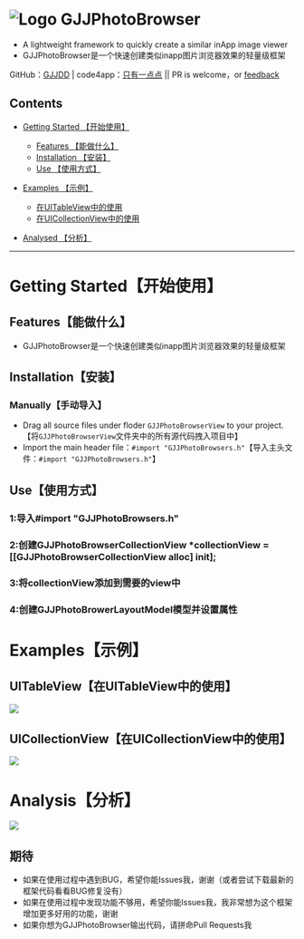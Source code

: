 
![Logo](http://7s1sju.com1.z0.glb.clouddn.com/GJJ.png)
GJJPhotoBrowser
===
- A lightweight framework to quickly create a similar inApp image viewer
- GJJPhotoBrowser是一个快速创建类似inapp图片浏览器效果的轻量级框架


GitHub：[GJJDD](https://github.com/GJJDD) | code4app：[只有一点点](http://code4app.com/thread-8703-1-1.html) || PR is welcome，or [feedback](mailto:434779154@qq.com)

## Contents
* [Getting Started 【开始使用】](#Getting_Started)
	* [Features 【能做什么】](#Features)
	* [Installation 【安装】](#Installation)
	* [Use 【使用方式】](#Use)
* [Examples 【示例】](#Examples)
	* [在UITableView中的使用](#UITableView)
	* [在UICollectionView中的使用](#UICollectionView)
	 
	
* [Analysed 【分析】](#Analysed)
---

# <a id="Getting_Started"></a> Getting Started【开始使用】

## <a id="Features"></a> Features【能做什么】
- GJJPhotoBrowser是一个快速创建类似inapp图片浏览器效果的轻量级框架

## <a id="Installation"></a> Installation【安装】

### Manually【手动导入】
- Drag all source files under floder `GJJPhotoBrowserView` to your project.【将`GJJPhotoBrowserView`文件夹中的所有源代码拽入项目中】
- Import the main header file：`#import "GJJPhotoBrowsers.h"`【导入主头文件：`#import "GJJPhotoBrowsers.h"`】

## <a id="Use"></a> Use【使用方式】

### 1:导入#import "GJJPhotoBrowsers.h"

### 2:创建GJJPhotoBrowserCollectionView *collectionView = [[GJJPhotoBrowserCollectionView alloc] init];

### 3:将collectionView添加到需要的view中

### 4:创建GJJPhotoBrowerLayoutModel模型并设置属性

# <a id="Examples"></a> Examples【示例】
## <a id="UITableView"></a> UITableView【在UITableView中的使用】
<img src="http://7s1sju.com1.z0.glb.clouddn.com/tableView.gif" />

## <a id="UICollectionView"></a> UICollectionView【在UICollectionView中的使用】
<img src="http://7s1sju.com1.z0.glb.clouddn.com/collection.gif" />

# <a id="Analysed"></a> Analysis【分析】
<img src="http://7s1sju.com1.z0.glb.clouddn.com/Snip20160612_4.png"/>

## 期待
* 如果在使用过程中遇到BUG，希望你能Issues我，谢谢（或者尝试下载最新的框架代码看看BUG修复没有）
* 如果在使用过程中发现功能不够用，希望你能Issues我，我非常想为这个框架增加更多好用的功能，谢谢
* 如果你想为GJJPhotoBrowser输出代码，请拼命Pull Requests我


